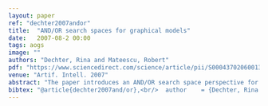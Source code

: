 ```yaml
---
layout: paper
ref: "dechter2007andor"
title:  "AND/OR search spaces for graphical models"
date:   2007-08-2 00:00
tags: aogs
image: ""
authors: "Dechter, Rina and Mateescu, Robert"
pdf: "https://www.sciencedirect.com/science/article/pii/S000437020600138X/pdf?md5=8d4c92a238f8e4010676fd7cf0aa04a4&pid=1-s2.0-S000437020600138X-main.pdf&_valck=1"
venue: "Artif. Intell. 2007"
abstract: "The paper introduces an AND/OR search space perspective for graphical models that include probabilistic networks (directed or undirected) and constraint networks. In contrast to the traditional (OR) search space view, the AND/OR search tree displays some of the independencies present in the graphical model explicitly and may sometimes reduce the search space exponentially. Indeed, most algorithmic advances in search-based constraint processing and probabilistic inference can be viewed as searching an AND/OR search tree or graph. Familiar parameters such as the depth of a spanning tree, treewidth and pathwidth are shown to play a key role in characterizing the effect of AND/OR search graphs vs. the traditional OR search graphs. We compare memory intensive AND/OR graph search with inference methods, and place various existing algorithms within the AND/OR search space."
bibtex: "@article{dechter2007and/or},<br/>  author    = {Dechter, Rina and Mateescu, Robert},<br/>  title     = {{AND/OR} search spaces for graphical models},<br/>  journal   = {Artif. Intell.},<br/>  volume    = {171},<br/>  number    = {2-3},<br/>  pages     = {73--106},<br/>  year      = {2007}<br/>}"
---
```

